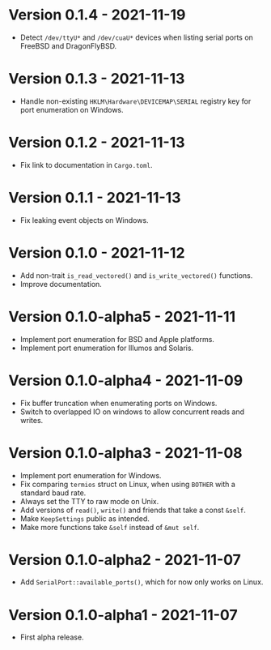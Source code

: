 # Version 0.1.4 - 2021-11-19
- Detect `/dev/ttyU*` and `/dev/cuaU*` devices when listing serial ports on FreeBSD and DragonFlyBSD.

# Version 0.1.3 - 2021-11-13
- Handle non-existing `HKLM\Hardware\DEVICEMAP\SERIAL` registry key for port enumeration on Windows.

# Version 0.1.2 - 2021-11-13
- Fix link to documentation in `Cargo.toml`.

# Version 0.1.1 - 2021-11-13
- Fix leaking event objects on Windows.

# Version 0.1.0 - 2021-11-12
- Add non-trait `is_read_vectored()` and `is_write_vectored()` functions.
- Improve documentation.

# Version 0.1.0-alpha5 - 2021-11-11
- Implement port enumeration for BSD and Apple platforms.
- Implement port enumeration for Illumos and Solaris.

# Version 0.1.0-alpha4 - 2021-11-09
- Fix buffer truncation when enumerating ports on Windows.
- Switch to overlapped IO on windows to allow concurrent reads and writes.

# Version 0.1.0-alpha3 - 2021-11-08
- Implement port enumeration for Windows.
- Fix comparing `termios` struct on Linux, when using `BOTHER` with a standard baud rate.
- Always set the TTY to raw mode on Unix.
- Add versions of `read()`, `write()` and friends that take a const `&self`.
- Make `KeepSettings` public as intended.
- Make more functions take `&self` instead of `&mut self`.

# Version 0.1.0-alpha2 - 2021-11-07
- Add `SerialPort::available_ports()`, which for now only works on Linux.

# Version 0.1.0-alpha1 - 2021-11-07
- First alpha release.

